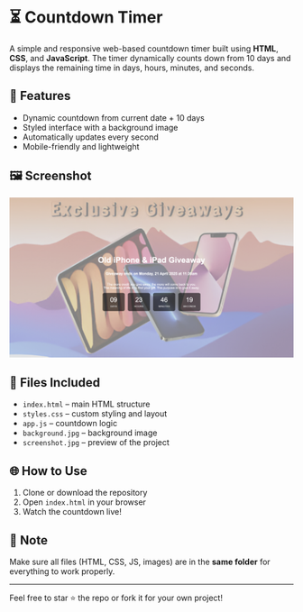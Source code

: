 # ⏳ Countdown Timer

A simple and responsive web-based countdown timer built using **HTML**, **CSS**, and **JavaScript**. The timer dynamically counts down from 10 days and displays the remaining time in days, hours, minutes, and seconds.

## 🚀 Features

- Dynamic countdown from current date + 10 days
- Styled interface with a background image
- Automatically updates every second
- Mobile-friendly and lightweight

## 🖼️ Screenshot

![Screenshot](screenshot.jpg)

## 📁 Files Included

- `index.html` – main HTML structure
- `styles.css` – custom styling and layout
- `app.js` – countdown logic
- `background.jpg` – background image 
- `screenshot.jpg` – preview of the project

## 🌐 How to Use

1. Clone or download the repository
2. Open `index.html` in your browser
3. Watch the countdown live!

## 📌 Note

Make sure all files (HTML, CSS, JS, images) are in the **same folder** for everything to work properly.

---

Feel free to star ⭐ the repo or fork it for your own project!

